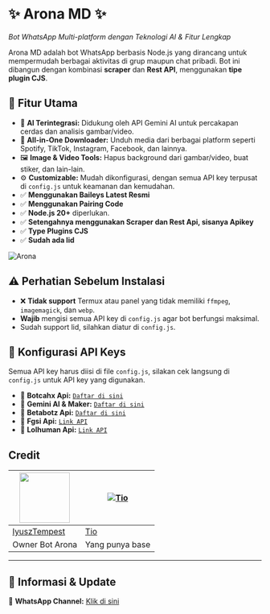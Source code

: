 # ✨ Arona MD ✨
_Bot WhatsApp Multi-platform dengan Teknologi AI & Fitur Lengkap_

Arona MD adalah bot WhatsApp berbasis Node.js yang dirancang untuk mempermudah berbagai aktivitas di grup maupun chat pribadi. Bot ini dibangun dengan kombinasi **scraper** dan **Rest API**, menggunakan **tipe plugin CJS**.

## 🚀 Fitur Utama

-   🤖 **AI Terintegrasi:** Didukung oleh API Gemini AI untuk percakapan cerdas dan analisis gambar/video.
-   🎵 **All-in-One Downloader:** Unduh media dari berbagai platform seperti Spotify, TikTok, Instagram, Facebook, dan lainnya.
-   🖼️ **Image & Video Tools:** Hapus background dari gambar/video, buat stiker, dan lain-lain.
-   ⚙️ **Customizable:** Mudah dikonfigurasi, dengan semua API key terpusat di `config.js` untuk keamanan dan kemudahan.
-   ✅ **Menggunakan Baileys Latest Resmi**
-   ✅ **Menggunakan Pairing Code**
-   ✅ **Node.js 20+** diperlukan.
-   ✅ **Setengahnya menggunakan Scraper dan Rest Api, sisanya Apikey**
-   ✅ **Type Plugins CJS**
-   ✅ **Sudah ada lid**


![Arona](https://files.catbox.moe/mskrgn.png)


## ⚠️ Perhatian Sebelum Instalasi

-   ❌ **Tidak support** Termux atau panel yang tidak memiliki `ffmpeg`, `imagemagick`, dan `webp`.
-   **Wajib** mengisi semua API key di `config.js` agar bot berfungsi maksimal.
-   Sudah support lid, silahkan diatur di `config.js`.

## 🔐 Konfigurasi API Keys

Semua API key harus diisi di file `config.js`, silakan cek langsung di `config.js` untuk API key yang digunakan.

-   📌 **Botcahx Api:** [`Daftar di sini`](https://api.botcahx.eu.org)
-   🤖 **Gemini AI & Maker:** [`Daftar di sini`](https://ai.google.dev/gemini-api/docs)
-   📌 **Betabotz Api:** [`Daftar di sini`](https://api.betabotz.eu.org)
-   📌 **Fgsi Api:** [`Link API`](https://fgsi.koyeb.app/)
-   📌 **Lolhuman Api:** [`Link API`](https://api.lolhuman.xyz/)

## **Credit**  
<a href="https://github.com/IyuszTempest"><img src="https://github.com/IyuszTempest.png?size=100" width="100" height="100"></a> | [![Tio](https://github.com/BOTCAHX.png?size=100)](https://github.com/BOTCAHX)  
---|---  
[IyuszTempest](https://github.com/IyuszTempest)  | [Tio](https://github.com/BOTCAHX)  
Owner Bot Arona | Yang punya base

---

## 📢 Informasi & Update
📢 **WhatsApp Channel:** [Klik di sini](https://whatsapp.com/channel/0029VaUAQxUHwXb4O5mN610c)
